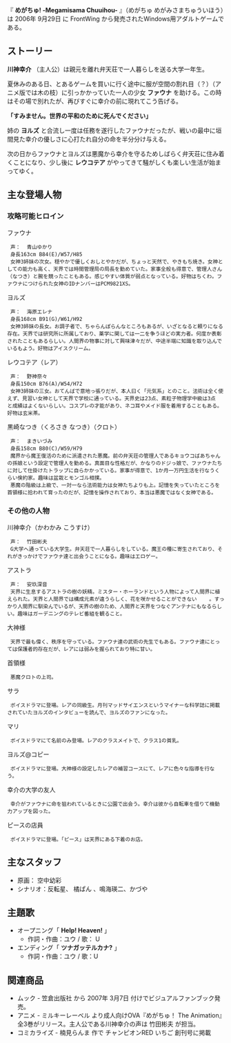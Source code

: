 『 **めがちゅ! -Megamisama Chuuihou-** 』（めがちゅ めがみさまちゅういほう）は  2006年  9月29日  に
FrontWing  から発売されたWindows用アダルトゲームである。

##  ストーリー  

**川神幸介** （主人公）は親元を離れ弁天荘で一人暮らしを送る大学一年生。

夏休みのある日、とあるゲームを買いに行く途中に服が空間の割れ目（？）（アニメ版では木の枝）に引っかかっていた一人の少女 **ファウナ**
を助ける。この時はその場で別れたが、再びすぐに幸介の前に現れてこう告げる。

**「すみません。世界の平和のために死んでください」** 

姉の **ヨルズ** と合流し一度は任務を遂行したファウナだったが、戦いの最中に垣間見た幸介の優しさに心打たれ自分の命を半分分け与える。

次の日からファウナとヨルズは悪魔から幸介を守るためしばらく弁天荘に住み着くことになり、少し後に **レウコテア**
がやってきて騒がしくも楽しい生活が始まってゆく。

##  主な登場人物  

###  攻略可能ヒロイン  

ファウナ

     声：  青山ゆかり 
     身長163cm B84(E)/W57/H85 
     女神3姉妹の次女。穏やかで優しくおしとやかだが、ちょっと天然で、やきもち焼き。女神としての能力も高く、天界では時間管理局の局長を勤めていた。家事全般も得意で、管理人さん（なつき）と腕を競ったこともある。感じやすい体質が弱点となっている。好物はちくわ。ファウナにつけられた女神のIDナンバーはPCM9821XS。 
ヨルズ

     声：  海原エレナ 
     身長168cm B91(G)/W61/H92 
     女神3姉妹の長女。お調子者で、ちゃらんぽらんなところもあるが、いざとなると頼りになる存在。天界では研究所に所属しており、薬学に関しては一二を争うほどの実力者。何度か表彰されたこともあるらしい。人間界の物事に対して興味津々だが、中途半端に知識を取り込んでいるもよう。好物はアイスクリーム。 
レウコテア（レア）

     声：  野神奈々 
     身長150cm B76(A)/W54/H72 
     女神3姉妹の三女。おてんばで意地っ張りだが、本人曰く「元気系」とのこと。法術は全く使えず、見習い女神として天界で学校に通っている。天界史は23点、素粒子物理学中級は3点    と成績はよくないらしい。コスプレの才能があり、ネコ耳やメイド服を着用することもある。好物は玄米茶。 
黒崎なつき（くろさき なつき）（クロト）

     声：  まきいづみ 
     身長158cm B80(C)/W59/H79 
     魔界から魔王復活のために派遣された悪魔。前の弁天荘の管理人であるキョウコばあちゃんの孫娘という設定で管理人を勤める。真面目な性格だが、かなりのドジっ娘で、ファウナたちに対して仕掛けたトラップに自らかかっている。家事が得意で、1か月一万円生活を行なうくらい倹約家。趣味は盆栽とモンゴル相撲。 
     悪魔の階級は上級で、一対一なら法術能力は女神たちよりも上。記憶を失っていたところを首領様に拾われて育ったのだが、記憶を操作されており、本当は悪魔ではなく女神である。 

###  その他の人物  

川神幸介（かわかみ こうすけ）

     声：  竹田彬夫 
     G大学へ通っている大学生。弁天荘で一人暮らしをしている。魔王の種に寄生されており、それがきっかけでファウナ達と出会うことになる。趣味はエロゲー。 
アストラ

     声：  安玖深音 
     天界に生息するアストラの樹の妖精。ミスター・ホーランドという人物によって人間界に植えられた。天界と人間界では構成元素が違うらしく、花を咲かせることができない    。すっかり人間界に馴染んでいるが、天界の樹のため、人間界と天界をつなぐアンテナにもなるらしい。趣味はガーデニングのテレビ番組を観ること。 
大神様

     天界で最も偉く、秩序を守っている。ファウナ達の武術の先生でもある。ファウナ達にとっては保護者的存在だが、レアには弱みを握られており特に甘い。 
首領様

     悪魔クロトの上司。 
サラ

     ボイスドラマに登場。レアの同級生。月刊マッドサイエンスというマイナーな科学誌に掲載されていたヨルズのインタビューを読んで、ヨルズのファンになった。 
マリ

     ボイスドラマにて名前のみ登場。レアのクラスメイトで、クラス1の貧乳。 
ヨルズ@コピー

     ボイスドラマに登場。大神様の設定したレアの補習コースにて、レアに色々な指導を行なう。 
幸介の大学の友人

     幸介がファウナに命を狙われているときに公園で出会う。幸介は彼から自転車を借りて機動力アップを図った。 
ピースの店員

     ボイスドラマに登場。「ピース」は天界にある下着のお店。 

##  主なスタッフ  

  * 原画：  空中幼彩 
  * シナリオ：反転星、  橘ぱん  、鳴海瑛二、かづや 

##  主題歌  

  * オープニング「 **Help! Heaven!** 」 
    * 作詞・作曲：ユウ / 歌：  U 
  * エンディング「 **ツナガッテルカナ?** 」 
    * 作詞・作曲：ユウ / 歌：U 

##  関連商品  

  * ムック -  笠倉出版社  から  2007年  3月7日  付けでビジュアルファンブック発売。 
  * アニメ -  ミルキーレーベル  より成人向けOVA『めがちゅ！ The Animation』全3巻がリリース。主人公である川神幸介の声は  竹田彬夫  が担当。 
  * コミカライズ -  楠見らんま  作で  チャンピオンRED いちご  創刊号に掲載 

